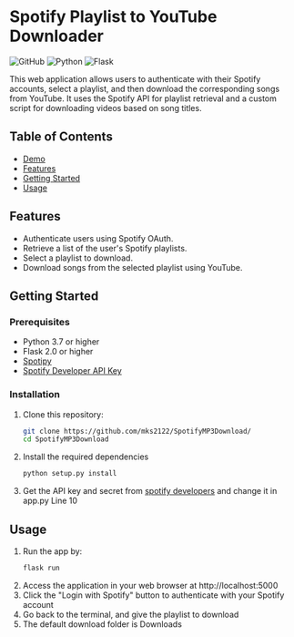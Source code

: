 # Spotify Playlist to YouTube Downloader

![GitHub](https://img.shields.io/github/license/yourusername/your-repo)
![Python](https://img.shields.io/badge/python-v3.7%2B-blue)
![Flask](https://img.shields.io/badge/flask-v2.0%2B-green)

This web application allows users to authenticate with their Spotify accounts, select a playlist, and then download the corresponding songs from YouTube. It uses the Spotify API for playlist retrieval and a custom script for downloading videos based on song titles.

## Table of Contents
- [Demo](#demo)
- [Features](#features)
- [Getting Started](#getting-started)
- [Usage](#usage)


## Features

- Authenticate users using Spotify OAuth.
- Retrieve a list of the user's Spotify playlists.
- Select a playlist to download.
- Download songs from the selected playlist using YouTube.

## Getting Started

### Prerequisites

- Python 3.7 or higher
- Flask 2.0 or higher
- [Spotipy](https://github.com/plamere/spotipy)
- [Spotify Developer API Key](https://developer.spotify.com/)

### Installation

1. Clone this repository:

   ```bash
   git clone https://github.com/mks2122/SpotifyMP3Download/
   cd SpotifyMP3Download

2. Install the required dependencies
     ```bash
     python setup.py install

3. Get the API key and secret from [spotify developers](https://developer.spotify.com/) and change it in app.py Line 10

## Usage
1. Run the app by:
      ```bash
      flask run 
2. Access the application in your web browser at http://localhost:5000
3. Click the "Login with Spotify" button to authenticate with your Spotify account
4. Go back to the terminal, and give the playlist to download
5. The default download folder is Downloads

